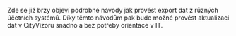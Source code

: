 Zde se již brzy objeví podrobné návody jak provést export dat z různých účetních systémů. Díky těmto návodům pak bude možné provést aktualizaci dat v CityVizoru snadno a bez potřeby orientace v IT.
